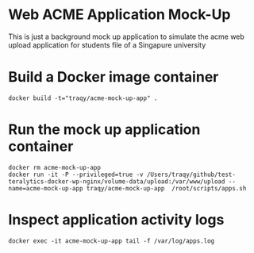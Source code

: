 # Web ACME Application Mock-Up

This is just a background mock up application to simulate the acme web upload application for students file of a Singapure university

# Build a Docker image container 
```
docker build -t="traqy/acme-mock-up-app" .
```

# Run the mock up application container
```
docker rm acme-mock-up-app
docker run -it -P --privileged=true -v /Users/traqy/github/test-teralytics-docker-wp-nginx/volume-data/upload:/var/www/upload --name=acme-mock-up-app traqy/acme-mock-up-app  /root/scripts/apps.sh
```

# Inspect application activity logs
```
docker exec -it acme-mock-up-app tail -f /var/log/apps.log
```